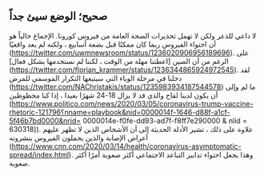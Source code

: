 ## صحيح؛ الوضع سيئ جداً 

 لا داعي للذعر ولكن لا تهمل تحذيرات الصحة العامة من فيروس كورونا. الإجماع حالياً هو أن احتواء الفيروس  ربما كان ممكنًا قبل بضعة أسابيع ، ولكنه لم يعد واقعيًا (https://twitter.com/uwmnewsroom/status/1236020906956189696). على الرغم من أن الصين [اعطتنا مهلة من الوقت ، لكننا لم نستخدمها بشكل فعال] (https://twitter.com/florian_krammer/status/1236344865924972545). لقد دخلنا في مرحلة الوباء التي سيتبعها التكرار الموسمي للمرض (https://twitter.com/NAChristakis/status/1235983934187544578) ما لم وإلى أن يكون لدينا لقاح والذي قد لا يزال 18-24 شهرًا بعيدا ، إذا كنا محظوظين (https://www.politico.com/news/2020/03/05/coronavirus-trump-vaccine-rhetoric-121796؟nname=playbook&nid=0000014f-1646-d88f-a1cf-5f46b7bd0000&nrid= 0000014e-f0fe-dd93-ad7f-f8ff7e290000 & nlid = 630318)). علاوة على ذلك ، تشير الأدلة الحديثة إلى أن الأشخاص الذين لا تظهر عليهم أعراض الإصابة والذين يحملون الفيروس ينشرونه (https://www.cnn.com/2020/03/14/health/coronavirus-asymptomatic-spread/index.html). وهذا يجعل احتواء تدابير التباعد الاجتماعي أكثر صعوبة أمرًا أكثر صعوبة.
